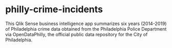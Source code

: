 # philly-crime-incidents
This Qlik Sense business intelligence app summarizes six years (2014-2019) of Philadelphia crime data obtained from the Philadelphia Police Department via OpenDataPhilly, the official public data repository for the City of Philadelphia.
